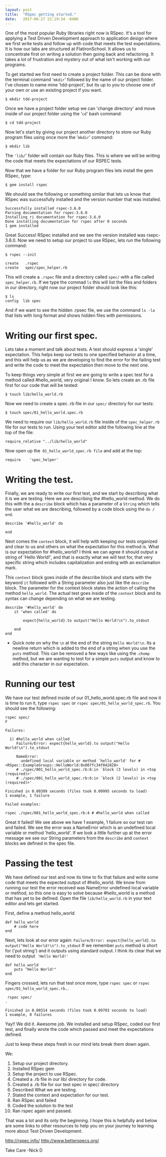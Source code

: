 ```yaml
---
layout: post
title:  "RSpec getting started."
date:   2017-06-27 22:19:34 -0400
---
```


One of the most popular Ruby libraries right now is RSpec. It's a tool for applying a Test Driven Development approach to application design where we first write tests and follow up with code that meets the test expectations. It is how our labs are structured at FlatironSchool. It allows us to concentrate first on writing a solution then going back and refactoring. It takes a lot of frustration and mystery out of what isn't working with our programs.

To get started we first need to create a project folder. This can be done with the terminal command '`mkdir`' followed by the name of our project folder. I've chosen to name mine 'tdd-project', but its up to you to choose one of your own or use an existing project if you want.

`$ mkdir tdd-project`

Once we have a project folder setup we can 'change directory' and move inside of our project folder using the '`cd`' bash command:

`$ cd tdd-project`

Now let's start by giving our project another directory to store our Ruby program files using once more the '`mkdir`' command:

```
$ mkdir lib
```

The `'lib/`' folder will contain our Ruby files. This is where we will be writing the code that meets the expectations of our RSPEC tests. 

Now that we have a folder for our Ruby program files lets install the gem RSpec, type: 

`$ gem install rspec`

We should see the following or something similar that lets us know that RSpec was successfully installed and the version number that was installed.

```
Successfully installed rspec-3.6.0
Parsing documentation for rspec-3.6.0
Installing ri documentation for rspec-3.6.0
Done installing documentation for rspec after 0 seconds
1 gem installed
```

Great Success! RSpec installed and we see the version installed was rsepc-3.6.0. Now we need to setup our project to use RSpec, lets run the following command:

`$ rspec --init`

```
create   .rspec
create   spec/spec_helper.rb
```

This will create a `.rspec` file and a directory called `spec/` with a file called `spec_helper.rb`. If we type the commad `ls` this will list the files and folders in our directory, right now our project folder should look like this:

```
$ ls
config	lib	spec
```

And if we want to see the hidden .rpsec file, we use the command `ls -la` that lists with long format and shows hidden files with permissions.

# Writing our first spec.
Lets take a moment and talk about tests. A test should express a 'single' expectation. This helps keep our tests to one specified behavior at a time, and this will help us as we are developing to find the error for the failing test and write the code to meet the expectation then move to the next one.

To keep things very simple at first we are going to write a spec test for a method called #hello_world, very original I know. So lets create an .rb file first for our code that will be tested:

`$ touch lib/hello_world.rb`

Now we need to create a spec .rb file in our `spec/` directory for our tests:

`$ touch spec/01_hello_world.spec.rb`

We need to require our `lib/hello_world.rb` file inside of the `spec_helper.rb` file for our tests to run. Using your text editor add the following line at the top of the file:

`require_relative "../lib/hello_world"`

Now open up the` 01_hello_world_spec.rb file` and add at the top:

`require	'spec_helper'`

# Writing the test.

Finally, we are ready to write our first test, and we start by describing what it is we are testing. Here we are describing the #hello_world method. We do this with the a `describe` block which has a parameter of a `String` which tells the user what we are describing, followed by a code block using the `do / end`. 

```
describe '#hello_world' do

end
```

Next comes the `context` block, it will help with keeping our tests organized and clear to us and others on what the expectation for this method is. What is our expectation for #hello_world? I think we can agree it should output a string of 'Hello World!', and that is exactly what we will test for, that very specific string which includes capitalization and ending with an exclamation mark.

This `context` block goes inside of the describe block and starts with the keyword `it` followed with a String parameter also just like the `describe` block. The parameter for the context block states the action of calling the method `hello_world`. The actual test goes inside of the `context` block and its syntax can change depending on what we are testing. 

```
describe '#hello_world' do
	it 'when called' do
		
		expect{hello_world}.to output("Hello World!\n").to_stdout

	end
end
```

* Quick note on why the `\n` at the end of the string `Hello World!\n`. Its a newline return which is added to the end of a string when you use the `puts` method. This can be removed a few ways like using the .`chomp` method, but we are wanting to test for a simple `puts` output and know to add this character in our expectation.

# Running our test

We have our test defined inside of our 01_hello_world.spec.rb file and now it is time to run it, type `rspec spec` or `rspec spec/01_hello_world_spec.rb`. You should see the following:

```
rspec spec/
F

Failures:

  1) #hello_world when called
     Failure/Error: expect{hello_world}.to output("Hello World!\n").to_stdout
     
     NameError:
       undefined local variable or method `hello_world' for #<RSpec::ExampleGroups::HelloWorld:0x007fc34f042828>
     # ./spec/001_hello_world_spec.rb:6:in `block (3 levels) in <top (required)>'
     # ./spec/001_hello_world_spec.rb:6:in `block (2 levels) in <top (required)>'

Finished in 0.00309 seconds (files took 0.09995 seconds to load)
1 example, 1 failure

Failed examples:

rspec ./spec/001_hello_world_spec.rb:4 # #hello_world when called
```

Great it failed! We see above we have 1 example, 1 failure so our test ran and failed. We see the error was a NameError which is an undefined local variable or method 'hello_world'. If we look a little further up at the error message we see our String parameters from the `describe` and `context `blocks we defined in the spec file.

# Passing the test
We have defined our test and now its time to fix that failure and write some code that meets the expected output of #hello_world. We know from running our test the error received was NameError undefined local variable or method, so this one is easy to solve because #hello_world is a method that has yet to be defined. Open the file `lib/hello_world.rb` in your text editor and lets get started.

First, define a method hello_world

```
def hello_world
	# code here
end
```

Next, lets look at our error again: `Failure/Error: expect{hello_world}.to output("Hello World!\n").to_stdout` If we remember `puts` method is short for ('put string') and it outputs using standard output. I think its clear that we need to output` 'Hello World!'`

```
def hello_world
	puts "Hello World!"
end
```

Fingers crossed, lets run that test once more, type `rspec spec` or `rspec spec/01_hello_world_spec.rb`...

```
 rspec spec/
.

Finished in 0.00314 seconds (files took 0.09703 seconds to load)
1 example, 0 failures
```

Yay!! We did it. Awesome job. We installed and setup RSpec, coded our first test, and finally wrote the code which passed and meet the expectations defined. 

Just to keep these steps fresh in our mind lets break them down again.

We:
1. Setup our project directory.
2. Installed RSpec gem
3. Setup the project to use RSpec.
4. Created a .rb file in our lib/ directory for code.
5. Created a .rb file for our test spec in spec/ directory
6. Described What we are testing.
7. Stated the context and expectation for our test.
8. Ran RSpec and failed
9. Coded the solution to the test
10. Ran rspec again and passed.

That was a lot and its only the beginning. I hope this is helpfully and below are some links to other resources to help you on your journey to learning more about Test Driven Development.

http://rspec.info/ 
http://www.betterspecs.org/

Take Care
-Nick D






